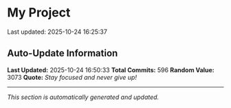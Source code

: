 # My Project


Last updated: 2025-10-24 16:25:37



























































































































































































































































































































































































































































































































































































































































































































































































































































































































































































































## Auto-Update Information

**Last Updated:** 2025-10-24 16:50:33
**Total Commits:** 596
**Random Value:** 3073
**Quote:** _Stay focused and never give up!_

---
_This section is automatically generated and updated._